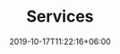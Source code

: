 ---
title: "Services"
date: 2019-10-17T11:22:16+06:00
draft: false
description : "Onze producten"
---